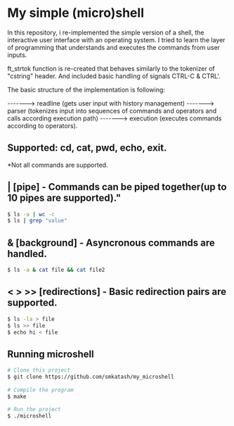 # My simple (micro)shell

In this repository, i re-implemented the simple version of a shell, the interactive user interface with an operating system. I tried to learn the layer of programming that understands and executes the commands from user inputs.

ft_strtok function is re-created that behaves similarly to the tokenizer of "cstring" header. And included basic handling of signals CTRL-C & CTRL'\.

The basic structure of the implementation is following:

-------> readline (gets user input with history management)
-------> parser (tokenizes input into sequences of commands and operators and calls according execution path)
-------> execution (executes commands according to operators).

## Supported: cd, cat, pwd, echo, exit. ##
*Not all commands are supported.

## | [pipe] - Commands can be piped together(up to 10 pipes are supported)." ##
```bash
$ ls -a | wc -c
$ ls | grep "value"
```
## & [background] - Asyncronous commands are handled. ##
```bash
$ ls -a & cat file && cat file2
```

## < > >> [redirections] - Basic redirection pairs are supported. ##
```bash
$ ls -la > file
$ ls >> file 
$ echo hi < file
```
         
## Running microshell ##
```bash
# Clone this project
$ git clone https://github.com/smkatash/my_microshell
         
# Compile the program
$ make

# Run the project
$ ./microshell

```
